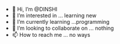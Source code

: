 - 👋 Hi, I’m @DINSHI
- 👀 I’m interested in ... learning new 
- 🌱 I’m currently learning ...programming
- 💞️ I’m looking to collaborate on ... nothing
- 📫 How to reach me ... no ways

<!---
DINSHI/DINSHI is a ✨ special ✨ repository because its `README.md` (this file) appears on your GitHub profile.
You can click the Preview link to take a look at your changes.
--->
